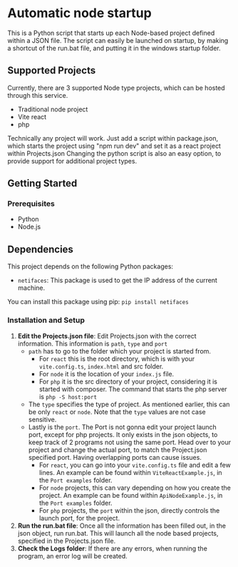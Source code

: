 # Automatic node startup

This is a Python script that starts up each Node-based project defined within a JSON file.
The script can easily be launched on startup, by making a shortcut of the run.bat file, and putting it in the windows startup folder.

## Supported Projects

Currently, there are 3 supported Node type projects, which can be hosted through this service.

- Traditional node project
- Vite react
- php

Technically any project will work. Just add a script within package.json, which starts the project using "npm run dev" and set it as a react project within Projects.json
Changing the python script is also an easy option, to provide support for additional project types.

## Getting Started

### Prerequisites

- Python
- Node.js

## Dependencies

This project depends on the following Python packages:

- `netifaces`: This package is used to get the IP address of the current machine.

You can install this package using pip:
`pip install netifaces`

### Installation and Setup

1. **Edit the Projects.json file**: Edit Projects.json with the correct information. This information is `path`, `type` and `port`
   - `path` has to go to the folder which your project is started from.
     - For `react` this is the root directory, which is with your `vite.config.ts`, `index.html` and src folder.
     - For `node` it is the location of your `index.js` file.
     - For `php` it is the src directory of your project, considering it is started with composer. The command that starts the php server is `php -S host:port`
   - The `type` specifies the type of project. As mentioned earlier, this can be only `react` or `node`. Note that the `type` values are not case sensitive.
   - Lastly is the `port`. The Port is not gonna edit your project launch port, except for php projects. It only exists in the json objects, to keep track of 2 programs not using the same port. Head over to your project and change the actual port, to match the Project.json specified port. Having overlapping ports can cause issues.
     - For `react`, you can go into your `vite.config.ts` file and edit a few lines. An example can be found within `ViteReactExample.js`, in the `Port examples` folder.
     - For `node` projects, this can vary depending on how you create the project. An example can be found within `ApiNodeExample.js`, in the `Port examples` folder.
     - For `php` projects, the `port` within the json, directly controls the launch port, for the project.
2. **Run the run.bat file**: Once all the information has been filled out, in the json object, run run.bat. This will launch all the node based projects, specified in the Projects.json file.
3. **Check the Logs folder**: If there are any errors, when running the program, an error log will be created.
